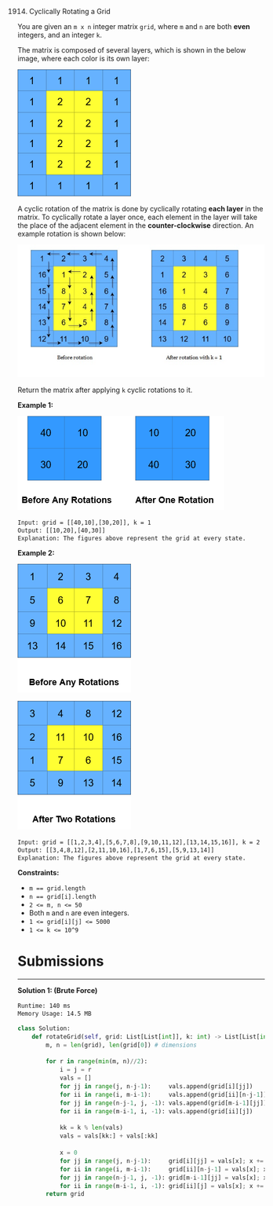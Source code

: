 1914. Cyclically Rotating a Grid

You are given an `m x n` integer matrix `grid`, where `m` and `n` are both **even** integers, and an integer `k`.

The matrix is composed of several layers, which is shown in the below image, where each color is its own layer:

![1914_ringofgrid.png](img/1914_ringofgrid.png)

A cyclic rotation of the matrix is done by cyclically rotating **each layer** in the matrix. To cyclically rotate a layer once, each element in the layer will take the place of the adjacent element in the **counter-clockwise** direction. An example rotation is shown below:

![1914_explanation_grid.jpg](img/1914_explanation_grid.jpg)

Return the matrix after applying `k` cyclic rotations to it.

**Example 1:**

![img/1914_rod2.png](img/1914_rod2.png)
```
Input: grid = [[40,10],[30,20]], k = 1
Output: [[10,20],[40,30]]
Explanation: The figures above represent the grid at every state.
```

**Example 2:**

![1914_ringofgrid5.png](img/1914_ringofgrid5.png)

![1914_ringofgrid7.png](img/1914_ringofgrid7.png)
```
Input: grid = [[1,2,3,4],[5,6,7,8],[9,10,11,12],[13,14,15,16]], k = 2
Output: [[3,4,8,12],[2,11,10,16],[1,7,6,15],[5,9,13,14]]
Explanation: The figures above represent the grid at every state.
```

**Constraints:**

* `m == grid.length`
* `n == grid[i].length`
* `2 <= m, n <= 50`
* Both `m` and `n` are even integers.
* `1 <= grid[i][j] <= 5000`
* `1 <= k <= 10^9`

# Submissions
---
**Solution 1: (Brute Force)**
```
Runtime: 140 ms
Memory Usage: 14.5 MB
```
```python
class Solution:
    def rotateGrid(self, grid: List[List[int]], k: int) -> List[List[int]]:
        m, n = len(grid), len(grid[0]) # dimensions 
        
        for r in range(min(m, n)//2): 
            i = j = r
            vals = []
            for jj in range(j, n-j-1):     vals.append(grid[i][jj])
            for ii in range(i, m-i-1):     vals.append(grid[ii][n-j-1])
            for jj in range(n-j-1, j, -1): vals.append(grid[m-i-1][jj])
            for ii in range(m-i-1, i, -1): vals.append(grid[ii][j])
                
            kk = k % len(vals)
            vals = vals[kk:] + vals[:kk]
            
            x = 0  
            for jj in range(j, n-j-1):     grid[i][jj] = vals[x]; x += 1
            for ii in range(i, m-i-1):     grid[ii][n-j-1] = vals[x]; x += 1
            for jj in range(n-j-1, j, -1): grid[m-i-1][jj] = vals[x]; x += 1
            for ii in range(m-i-1, i, -1): grid[ii][j] = vals[x]; x += 1
        return grid
```
